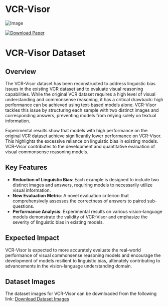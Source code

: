 # VCR-Visor



![Image](https://github.com/user-attachments/assets/4e74643d-4ba9-4fa7-808f-173d3a678489)


[![Download Paper](https://img.shields.io/badge/Paper-Download-blue)](https://github.com/hyokyunAn/VCR-Visor/blob/main/paper/VCR-Visor-anonymous_sub.pdf)


# VCR-Visor Dataset

## Overview
The VCR-Visor dataset has been reconstructed to address linguistic bias issues in the existing VCR dataset and to evaluate visual reasoning capabilities. While the original VCR dataset requires a high level of visual understanding and commonsense reasoning, it has a critical drawback: high performance can be achieved using text-based models alone. VCR-Visor tackles this issue by structuring each sample with two distinct images and corresponding answers, preventing models from relying solely on textual information.

Experimental results show that models with high performance on the original VCR dataset achieve significantly lower performance on VCR-Visor. This highlights the excessive reliance on linguistic bias in existing models. VCR-Visor contributes to the development and quantitative evaluation of visual commonsense reasoning models.

## Key Features
- **Reduction of Linguistic Bias**: Each example is designed to include two distinct images and answers, requiring models to necessarily utilize visual information.
- **New Evaluation Metric**: A novel evaluation criterion that comprehensively assesses the correctness of answers to paired sub-questions.
- **Performance Analysis**: Experimental results on various vision-language models demonstrate the validity of VCR-Visor and emphasize the severity of linguistic bias in existing models.

## Expected Impact
VCR-Visor is expected to more accurately evaluate the real-world performance of visual commonsense reasoning models and encourage the development of models resilient to linguistic bias, ultimately contributing to advancements in the vision-language understanding domain.


## Dataset Images
The dataset images for VCR-Visor can be downloaded from the following link:
[Download Dataset Images](https://visualcommonsense.com/download/)
